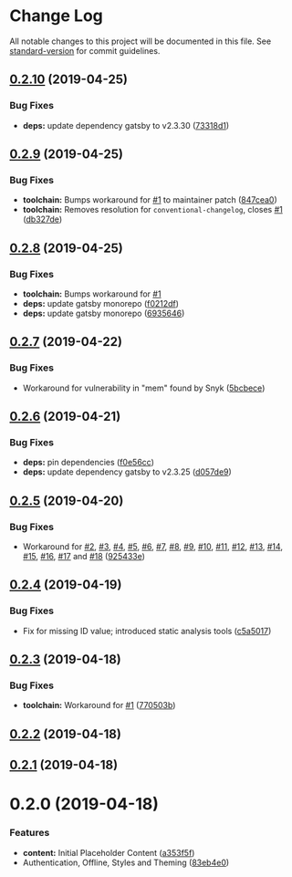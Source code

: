 # Change Log

All notable changes to this project will be documented in this file. See [standard-version](https://github.com/conventional-changelog/standard-version) for commit guidelines.

## [0.2.10](https://github.com/grendel-consulting/corporate-frontend/compare/v0.2.9...v0.2.10) (2019-04-25)


### Bug Fixes

* **deps:** update dependency gatsby to v2.3.30 ([73318d1](https://github.com/grendel-consulting/corporate-frontend/commit/73318d1))



## [0.2.9](https://github.com/grendel-consulting/corporate-frontend/compare/v0.2.8...v0.2.9) (2019-04-25)


### Bug Fixes

* **toolchain:** Bumps workaround for [#1](https://github.com/grendel-consulting/corporate-frontend/issues/1) to maintainer patch ([847cea0](https://github.com/grendel-consulting/corporate-frontend/commit/847cea0))
* **toolchain:** Removes resolution for `conventional-changelog`, closes [#1](https://github.com/grendel-consulting/corporate-frontend/issues/1) ([db327de](https://github.com/grendel-consulting/corporate-frontend/commit/db327de))



## [0.2.8](https://github.com/grendel-consulting/corporate-frontend/compare/v0.2.7...v0.2.8) (2019-04-25)


### Bug Fixes

* **toolchain:** Bumps workaround for [#1](https://github.com/grendel-consulting/corporate-frontend/issues/1)
* **deps:** update gatsby monorepo ([f0212df](https://github.com/grendel-consulting/corporate-frontend/commit/f0212df))
* **deps:** update gatsby monorepo ([6935646](https://github.com/grendel-consulting/corporate-frontend/commit/6935646))



## [0.2.7](https://github.com/grendel-consulting/corporate-frontend/compare/v0.2.6...v0.2.7) (2019-04-22)


### Bug Fixes

* Workaround for vulnerability in "mem" found by Snyk ([5bcbece](https://github.com/grendel-consulting/corporate-frontend/commit/5bcbece))



## [0.2.6](https://github.com/grendel-consulting/corporate-frontend/compare/v0.2.5...v0.2.6) (2019-04-21)


### Bug Fixes

* **deps:** pin dependencies ([f0e56cc](https://github.com/grendel-consulting/corporate-frontend/commit/f0e56cc))
* **deps:** update dependency gatsby to v2.3.25 ([d057de9](https://github.com/grendel-consulting/corporate-frontend/commit/d057de9))



## [0.2.5](https://github.com/grendel-consulting/corporate-frontend/compare/v0.2.4...v0.2.5) (2019-04-20)


### Bug Fixes

* Workaround for [#2](https://github.com/grendel-consulting/corporate-frontend/issues/2), [#3](https://github.com/grendel-consulting/corporate-frontend/issues/3), [#4](https://github.com/grendel-consulting/corporate-frontend/issues/4), [#5](https://github.com/grendel-consulting/corporate-frontend/issues/5), [#6](https://github.com/grendel-consulting/corporate-frontend/issues/6), [#7](https://github.com/grendel-consulting/corporate-frontend/issues/7), [#8](https://github.com/grendel-consulting/corporate-frontend/issues/8), [#9](https://github.com/grendel-consulting/corporate-frontend/issues/9), [#10](https://github.com/grendel-consulting/corporate-frontend/issues/10), [#11](https://github.com/grendel-consulting/corporate-frontend/issues/11), [#12](https://github.com/grendel-consulting/corporate-frontend/issues/12), [#13](https://github.com/grendel-consulting/corporate-frontend/issues/13), [#14](https://github.com/grendel-consulting/corporate-frontend/issues/14), [#15](https://github.com/grendel-consulting/corporate-frontend/issues/15), [#16](https://github.com/grendel-consulting/corporate-frontend/issues/16), [#17](https://github.com/grendel-consulting/corporate-frontend/issues/17) and [#18](https://github.com/grendel-consulting/corporate-frontend/issues/18) ([925433e](https://github.com/grendel-consulting/corporate-frontend/commit/925433e))



## [0.2.4](https://github.com/grendel-consulting/corporate-frontend/compare/v0.2.3...v0.2.4) (2019-04-19)


### Bug Fixes

* Fix for missing ID value; introduced static analysis tools ([c5a5017](https://github.com/grendel-consulting/corporate-frontend/commit/c5a5017))



## [0.2.3](https://github.com/grendel-consulting/corporate-frontend/compare/v0.2.2...v0.2.3) (2019-04-18)


### Bug Fixes

* **toolchain:** Workaround for [#1](https://github.com/grendel-consulting/corporate-frontend/issues/1) ([770503b](https://github.com/grendel-consulting/corporate-frontend/commit/770503b))



## [0.2.2](https://github.com/grendel-consulting/corporate-frontend/compare/v0.2.1...v0.2.2) (2019-04-18)



## [0.2.1](https://github.com/grendel-consulting/corporate-frontend/compare/v0.2.0...v0.2.1) (2019-04-18)



# 0.2.0 (2019-04-18)


### Features

* **content:** Initial Placeholder Content ([a353f5f](https://github.com/grendel-consulting/corporate-frontend/commit/a353f5f))
* Authentication, Offline, Styles and Theming ([83eb4e0](https://github.com/grendel-consulting/corporate-frontend/commit/83eb4e0))
